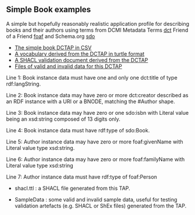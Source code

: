 ## Simple Book examples
A simple but hopefully reasonably realistic application profile for describing books and their authors using terms from DCMI Metadata Terms [dct](http://purl.org/dc/terms/)
Friend of a Friend [foaf](http://xmlns.com/foaf/0.1/)
and Schema.org [sdo](https://schema.org/)

* [The simple book DCTAP in CSV](simpleBookTAP.csv)
* [A vocabulary derived from the DCTAP in turtle format](book.ttl)
* [A SHACL validation document derived from the DCTAP](shacl.ttl)
* [Files of valid and invalid data for this DCTAP](SampleData)

Line 1: Book instance data must have one and only one dct:title of type rdf:langString.

Line 2: Book instance data may have zero or more dct:creator described as an RDF instance with a URI or a BNODE, matching the #Author shape.

Line 3: Book instance data may have zero or one sdo:isbn with Literal value being an xsd:string composed of 13 digits only.

Line 4: Book instance data must have rdf:type of sdo:Book.

Line 5: Author instance data may have zero or more foaf:givenName with Literal value type xsd:string.

Line 6: Author instance data may have zero or more foaf:familyName with Literal value type xsd:string

Line 7: Author instance data must have rdf:type of foaf:Person

* shacl.ttl : a SHACL file generated from this TAP.

* SampleData : some valid and invalid sample data, useful for testing validation artefacts (e.g. SHACL or ShEx files) generated from the TAP.
